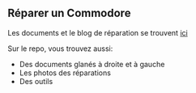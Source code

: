 ## Réparer un Commodore

Les documents et le blog de réparation se trouvent [ici](https://github.com/shazz/Repairing-a-C64/wiki)

Sur le repo, vous trouvez aussi:

* Des documents glanés à droite et à gauche
* Les photos des réparations
* Des outils
